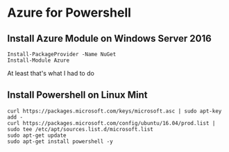 # Azure for Powershell
## Install Azure Module on Windows Server 2016
```
Install-PackageProvider -Name NuGet
Install-Module Azure
```
At least that's what I had to do

## Install Powershell on Linux Mint 
```
curl https://packages.microsoft.com/keys/microsoft.asc | sudo apt-key add -
curl https://packages.microsoft.com/config/ubuntu/16.04/prod.list | sudo tee /etc/apt/sources.list.d/microsoft.list
sudo apt-get update
sudo apt-get install powershell -y
```
